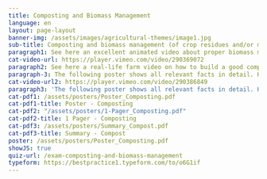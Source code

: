 ```yaml
---
title: Composting and Biomass Management
language: en
layout: page-layout
banner-img: /assets/images/agricultural-themes/image1.jpg
sub-title: Composting and biomass management (of crop residues and/or manure) are fundamental for nutrient and water-holding capacity and healthy soil life.
paragraph1: See here an excellent animated video about proper biomass management and composting and learn about the benefits and on how to do it.
cat-video-url: https://player.vimeo.com/video/290369072
paragraph2: See here a real-life farm video on how to build a good compost pile and how to use the biomass available on a farm.
paragraph-3: The following poster shows all relevant facts in detail. Have a look at it
cat-video-url2: https://player.vimeo.com/video/290386849
paragraph3: 'The following poster shows all relevant facts in detail. Have a look at it.'
cat-pdf1: /assets/posters/Poster_Composting.pdf
cat-pdf1-title: Poster - Composting
cat-pdf2: "/assets/posters/1-Pager_Composting.pdf"
cat-pdf2-title: 1 Pager - Composting
cat-pdf3: /assets/posters/Summary_Compost.pdf
cat-pdf3-title: Summary - Compost
poster: /assets/posters/Poster_Composting.pdf
showJS: true
quiz-url: /exam-composting-and-biomass-management
typeform: https://bestpractice1.typeform.com/to/o6G1if
---
```


